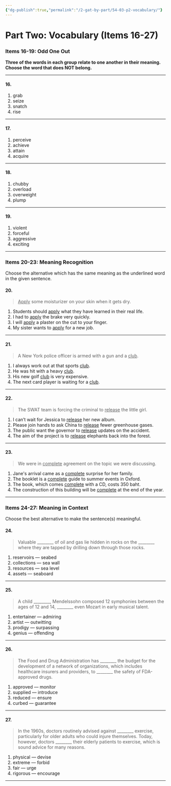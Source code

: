 ```yaml
---
{"dg-publish":true,"permalink":"/2-gat-by-part/54-03-p2-vocabulary/"}
---
```


# Part Two: Vocabulary (Items 16-27)  
### Items 16-19: Odd One Out  
**Three of the words in each group relate to one another in their meaning. Choose the word that does NOT belong.**

---

#### 16.  
1. grab  
2. seize  
3. snatch  
4. rise  

---

#### 17.  
1. perceive  
2. achieve  
3. attain  
4. acquire  

---

#### 18.  
1. chubby  
2. overload  
3. overweight  
4. plump  

---

#### 19.  
1. violent  
2. forceful  
3. aggressive  
4. exciting  

---

### Items 20-23: Meaning Recognition  
Choose the alternative which has the same meaning as the underlined word in the given sentence.

#### 20.  
> <u>Apply</u> some moisturizer on your skin when it gets dry.

1. Students should <u>apply</u> what they have learned in their real life.  
2. I had to <u>apply</u> the brake very quickly.  
3. I will <u>apply</u> a plaster on the cut to your finger.  
4. My sister wants to <u>apply</u> for a new job.  

---

#### 21.  
> A New York police officer is armed with a gun and a <u>club</u>.

1. I always work out at that sports <u>club</u>.  
2. He was hit with a heavy <u>club</u>.  
3. His new golf <u>club</u> is very expensive.  
4. The next card player is waiting for a <u>club</u>.  

---

#### 22.  
> The SWAT team is forcing the criminal to <u>release</u> the little girl.

1. I can’t wait for Jessica to <u>release</u> her new album.  
2. Please join hands to ask China to <u>release</u> fewer greenhouse gases.  
3. The public want the governor to <u>release</u> updates on the accident.  
4. The aim of the project is to <u>release</u> elephants back into the forest.  

---

#### 23.  
> We were in <u>complete</u> agreement on the topic we were discussing.

1. Jane's arrival came as a <u>complete</u> surprise for her family.  
2. The booklet is a <u>complete</u> guide to summer events in Oxford.  
3. The book, which comes <u>complete</u> with a CD, costs 350 baht.  
4. The construction of this building will be <u>complete</u> at the end of the year.  

---

### Items 24-27: Meaning in Context  
Choose the best alternative to make the sentence(s) meaningful.

#### 24.  
> Valuable \_\_\_\_\_\_\_\_ of oil and gas lie hidden in rocks on the \_\_\_\_\_\_\_\_ where they are tapped by drilling down through those rocks.

1. reservoirs — seabed  
2. collections — sea wall  
3. resources — sea level  
4. assets — seaboard  

---

#### 25.  
> A child \_\_\_\_\_\_\_\_, Mendelssohn composed 12 symphonies between the ages of 12 and 14, \_\_\_\_\_\_\_\_ even Mozart in early musical talent.

1. entertainer — admiring  
2. artist — outwitting  
3. prodigy — surpassing  
4. genius — offending  

---

#### 26.  
> The Food and Drug Administration has \_\_\_\_\_\_\_\_ the budget for the development of a network of organizations, which includes healthcare insurers and providers, to \_\_\_\_\_\_\_\_ the safety of FDA-approved drugs.

1. approved — monitor  
2. supplied — introduce  
3. reduced — ensure  
4. curbed — guarantee  

---

#### 27.  
> In the 1960s, doctors routinely advised against \_\_\_\_\_\_\_\_ exercise, particularly for older adults who could injure themselves. Today, however, doctors \_\_\_\_\_\_\_\_ their elderly patients to exercise, which is sound advice for many reasons.

1. physical — devise  
2. extreme — forbid  
3. fair — urge  
4. rigorous — encourage  

---
